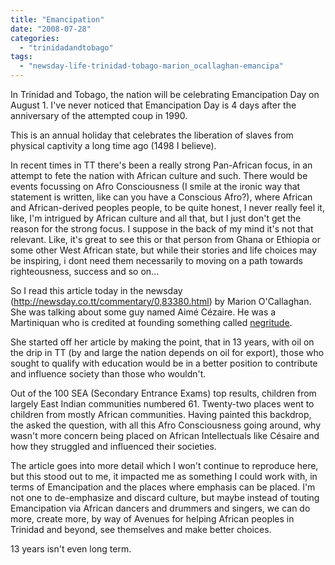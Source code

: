 ```yaml
---
title: "Emancipation"
date: "2008-07-28"
categories: 
  - "trinidadandtobago"
tags: 
  - "newsday-life-trinidad-tobago-marion_ocallaghan-emancipa"
---
```


In Trinidad and Tobago, the nation will be celebrating Emancipation Day on August 1. I've never noticed that Emancipation Day is 4 days after the anniversary of the attempted coup in 1990.

This is an annual holiday that celebrates the liberation of slaves from physical captivity a long time ago (1498 I believe).

In recent times in TT there's been a really strong Pan-African focus, in an attempt to fete the nation with African culture and such. There would be events focussing on Afro Consciousness (I smile at the ironic way that statement is written, like can you have a Conscious Afro?), where African and African-derived peoples people, to be quite honest, I never really feel it, like, I'm intrigued by African culture and all that, but I just don't get the reason for the strong focus. I suppose in the back of my mind it's not that relevant. Like, it's great to see this or that person from Ghana or Ethiopia or some other West African state, but while their stories and life choices may be inspiring, i dont need them necessarily to moving on a path towards righteousness, success and so on...

So I read this article today in the newsday (http://newsday.co.tt/commentary/0,83380.html) by Marion O'Callaghan. She was talking about some guy named Aimé Cézaire. He was a Martiniquan who is credited at founding something called [negritude](http://www.google.tt/search?q=define%3Anegritude&ie=utf-8&oe=utf-8&aq=t&rls=org.mozilla:en-US:official&client=irwin).

She started off her article by making the point, that in 13 years, with oil on the drip in TT (by and large the nation depends on oil for export), those who sought to qualify with education would be in a better position to contribute and influence society than those who wouldn't.

Out of the 100 SEA (Secondary Entrance Exams) top results, children from largely East Indian communities numbered 61. Twenty-two places went to children from mostly African communities. Having painted this backdrop, the asked the question, with all this Afro Consciousness going around, why wasn't more concern being placed on African Intellectuals like Césaire and how they struggled and influenced their societies.

The article goes into more detail which I won't continue to reproduce here, but this stood out to me, it impacted me as something I could work with, in terms of Emancipation and the places where emphasis can be placed. I'm not one to de-emphasize and discard culture, but maybe instead of touting Emancipation via African dancers and drummers and singers, we can do more, create more, by way of Avenues for helping African peoples in Trinidad and beyond, see themselves and make better choices.

13 years isn't even long term.
